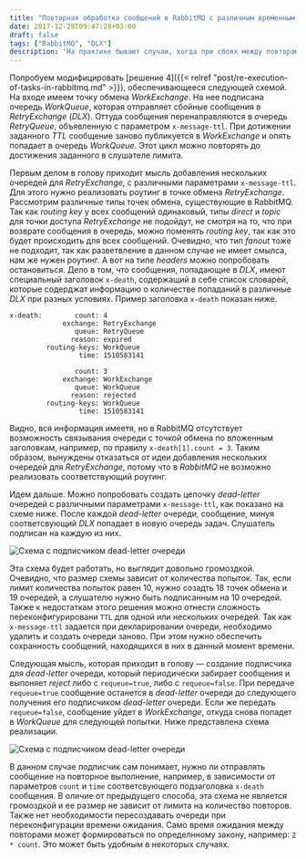```yaml
---
title: "Повторная обработка сообщений в RabbitMQ с различным временным интервалом ожидания между повторами"
date: 2017-12-28T09:47:28+03:00
draft: false
tags: ["RabbitMQ", "DLX"]
description: 'На практике бывают случаи, когда при сбоях между повторами выполнения задач, необходимо подождать какое-то время. Например, в процессе выполнения задачи внешняя система была недоступна. Так как количество повторов как правило лимитировано, нет смысла тут же пробовать выполнить задачу еще раз. Внешняя система может стать доступной напрмер через минуту. Я слегка касался возможности задавания временного интервала между попытками обработки сообщений в статье &laquo;[Повторное выполнение задач в RabbitMQ](/post/re-execution-of-tasks-in-rabbitmq/)&raquo;. Однако, бывают случаи, когда необходимо после каждой неудачной попытки изменять временной интервал перед следующим повтором. В этой статье усложним функционал повторного выполнения задач, добавив возможность задания различного временного интервала между попытками обработки сообщений.'
---
```


Попробуем модифицировать [решение 4]({{< relref "post/re-execution-of-tasks-in-rabbitmq.md" >}}), обеспечивающееся следующей схемой. На входе имеем точку обмена *WorkExchange*. На нее подписана очередь *WorkQueue*, которая отправляет сбойные сообщения в *RetryExchange* (*DLX*). Оттуда сообщения перенаправляются в очередь *RetryQueue*, объявленную с параметром `x-message-ttl`. При дотижении заданного *TTL* сообщение заново публикуется в *WorkExchange* и опять попадает в очередь *WorkQueue*. Этот цикл можно повторять до достижения заданного в слушателе лимита.

Первым делом в голову приходит мысль добавления нескольких очередей для *RetryExchange*, с различными параметрами `x-message-ttl`. Для этого нужно реализовать роутинг в точке обмена *RetryExchange*. Рассмотрим различные типы точек обмена, существующие в RabbitMQ. Так как *routing key* у всех сообщений одинаковый, типы *direct* и *topic* для точки доступа *RetryExchange* не подойдут, не смотря на то, что при возврате сообщения в очередь, можно поменять *routing key*, так как это будет происходить для всех сообщений. Очевидно, что тип *fanout* тоже не подходит, так как разветвление в данном случае не имеет смылса, нам же нужен роутинг. А вот на типе *headers* можно попробовать остановиться. Дело в том, что сообщения, попадающие в *DLX*, имеют специальный заголовок `x-death`, содержащий в себе список словарей, которые содерджат информацию о количестве попаданий в различные *DLX* при разных условиях. Пример заголовка `x-death` показан ниже.

```
x-death:        count: 4
             exchange: RetryExchange
                queue: RetryQueue
               reason: expired
         routing-keys: WorkQueue
                 time: 1510583141
                 
                count: 3
             exchange: WorkExchange
                queue: WorkQueue
               reason: rejected
         routing-keys: WorkQueue
                 time: 1510583141
```

Видно, вся информация имеетя, но в RabbitMQ отсутствует возможность связывания очереди с точкой обмена по вложенным заголовкам, например, по правилу `x-death[1].count = 3`. Таким образом, вынуждены отказаться от идеи добавления нескольких очередей для *RetryExchange*, потому что в *RabbitMQ* не возможно реализовать соответствующий роутинг.

Идем дальше. Можно попробовать создать цепочку *dead-letter* очередей с различными параметрами `x-message-ttl`, как показано на схеме ниже. После каждой *dead-letter* очереди, сообщение, минуя соответсвующий *DLX* попадает в новую очередь задач. Слушатель подписан на каждую из них.

![Схема с подписчиком dead-letter очереди](/images/re-execution-of-tasks-with-different-repetition-waiting-times-in-rabbitmq/multiple-ttl.png)

Эта схема будет работать, но выглядит довольно громоздкой. Очевидно, что размер схемы зависит от количества попыток. Так, если лимит количества попыток равен 10, нужно созадть 18 точек обмена и 19 очередей, а слушателю нужно быть подписанным на 10 очередей. Также к недостаткам этого решения можно отнести сложность переконфигурировани `TTL` для одной или нескольких очередей. Так как `x-message-ttl` задается при декларировании очереди, необходимо удалить и создать очереди заново. При этом нужно обеспечить сохранность сообщений, находящихся в них в данный момент времени.

Следующая мысль, которая приходит в голову &mdash; создание подписчика для *dead-letter* очереди, который периодически забирает сообщения и выпоняет *reject* либо с `requeue=true`, либо с `requeue=false`. При передаче `requeue=true` сообщение останется в *dead-letter* очереди до следующего получения его подписчиком *dead-letter* очереди. Если же передать `requeue=false`, сообщение уйдет в *WorkExchange*, откуда снова попадет в *WorkQueue* для следующей попытки. Ниже представлена схема реализации.

![Схема с подписчиком dead-letter очереди](/images/re-execution-of-tasks-with-different-repetition-waiting-times-in-rabbitmq/dlq-consumer.png)

В данном случае подписчик сам понимает, нужно ли отправлять сообщение на повторное выполнение, например, в зависимости от параметров `count` и `time` соответсвующего подзаголовка `x-death` сообщения. В оличие от предыдущего способа, эта схема не является громоздкой и ее размер не зависит от лимита на количество повторов. Также нет необходимости пересоздавать очереди при переконфигурации времени ожидания. Само время ожидания между повторами может формироваться по определнному закону, например: `2 * count`. Это может быть удобным в некоторых случаях.
